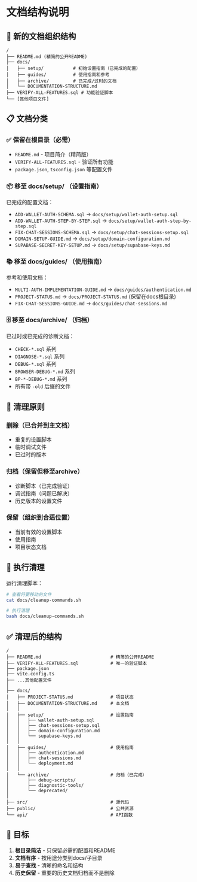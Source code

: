 # 文档结构说明

## 📁 新的文档组织结构

```
/
├── README.md (精简的公开README)
├── docs/
│   ├── setup/           # 初始设置指南（已完成的配置）
│   ├── guides/          # 使用指南和参考
│   ├── archive/         # 已完成/过时的文档
│   └── DOCUMENTATION-STRUCTURE.md
├── VERIFY-ALL-FEATURES.sql # 功能验证脚本
└── [其他项目文件]
```

## 📋 文档分类

### ✅ 保留在根目录（必需）
- `README.md` - 项目简介（精简版）
- `VERIFY-ALL-FEATURES.sql` - 验证所有功能
- `package.json`, `tsconfig.json` 等配置文件

### 📦 移至 docs/setup/ （设置指南）
已完成的配置文档：
- `ADD-WALLET-AUTH-SCHEMA.sql` → `docs/setup/wallet-auth-setup.sql`
- `ADD-WALLET-AUTH-STEP-BY-STEP.sql` → `docs/setup/wallet-auth-step-by-step.sql`
- `FIX-CHAT-SESSIONS-SCHEMA.sql` → `docs/setup/chat-sessions-setup.sql`
- `DOMAIN-SETUP-GUIDE.md` → `docs/setup/domain-configuration.md`
- `SUPABASE-SECRET-KEY-SETUP.md` → `docs/setup/supabase-keys.md`

### 📚 移至 docs/guides/ （使用指南）
参考和使用文档：
- `MULTI-AUTH-IMPLEMENTATION-GUIDE.md` → `docs/guides/authentication.md`
- `PROJECT-STATUS.md` → `docs/PROJECT-STATUS.md` (保留在docs根目录)
- `FIX-CHAT-SESSIONS-GUIDE.md` → `docs/guides/chat-sessions.md`

### 🗄️ 移至 docs/archive/ （归档）
已过时或已完成的诊断文档：
- `CHECK-*.sql` 系列
- `DIAGNOSE-*.sql` 系列
- `DEBUG-*.sql` 系列
- `BROWSER-DEBUG-*.md` 系列
- `BP-*-DEBUG-*.md` 系列
- 所有带 `-old` 后缀的文件

## 🧹 清理原则

### 删除（已合并到主文档）
- 重复的设置脚本
- 临时调试文件
- 已过时的版本

### 归档（保留但移至archive）
- 诊断脚本（已完成验证）
- 调试指南（问题已解决）
- 历史版本的设置文件

### 保留（组织到合适位置）
- 当前有效的设置脚本
- 使用指南
- 项目状态文档

## 📝 执行清理

运行清理脚本：
```bash
# 查看将要移动的文件
cat docs/cleanup-commands.sh

# 执行清理
bash docs/cleanup-commands.sh
```

## ✅ 清理后的结构

```
/
├── README.md                          # 精简的公开README
├── VERIFY-ALL-FEATURES.sql            # 唯一的验证脚本
├── package.json
├── vite.config.ts
├── ...其他配置文件
│
├── docs/
│   ├── PROJECT-STATUS.md              # 项目状态
│   ├── DOCUMENTATION-STRUCTURE.md     # 本文档
│   │
│   ├── setup/                         # 设置指南
│   │   ├── wallet-auth-setup.sql
│   │   ├── chat-sessions-setup.sql
│   │   ├── domain-configuration.md
│   │   └── supabase-keys.md
│   │
│   ├── guides/                        # 使用指南
│   │   ├── authentication.md
│   │   ├── chat-sessions.md
│   │   └── deployment.md
│   │
│   └── archive/                       # 归档（已完成）
│       ├── debug-scripts/
│       ├── diagnostic-tools/
│       └── deprecated/
│
├── src/                               # 源代码
├── public/                            # 公共资源
└── api/                               # API函数
```

## 🎯 目标

1. **根目录简洁** - 只保留必需的配置和README
2. **文档有序** - 按用途分类到docs/子目录
3. **易于查找** - 清晰的命名和结构
4. **历史保留** - 重要的历史文档归档而不是删除

